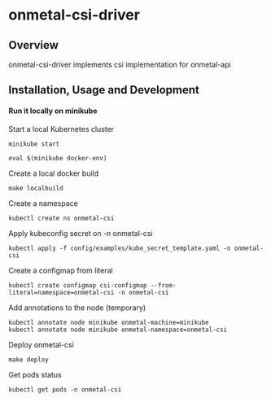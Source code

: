 # onmetal-csi-driver

## Overview

onmetal-csi-driver implements csi implementation for onmetal-api

## Installation, Usage and Development

#### Run it locally on minikube
Start a local Kubernetes cluster
```shell
minikube start
```
```shell
eval $(minikube docker-env) 
```
Create a local docker build
```shell
make localbuild
```
Create a namespace
```shell
kubectl create ns onmetal-csi
```
Apply kubeconfig secret on -n onmetal-csi 
```shell
kubectl apply -f config/examples/kube_secret_template.yaml -n onmetal-csi
```
Create a configmap from literal
```shell
kubectl create configmap csi-configmap --from-literal=namespace=onmetal-csi -n onmetal-csi
```
Add annotations to the node (temporary)
```shell
kubectl annotate node minikube onmetal-machine=minikube
kubectl annotate node minikube onmetal-namespace=onmetal-csi
```
Deploy onmetal-csi
```shell
make deploy
```
Get pods status
```shell
kubectl get pods -n onmetal-csi
```

